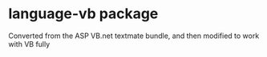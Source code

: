 # language-vb package

Converted from the ASP VB.net textmate bundle, and then modified to work with VB fully
